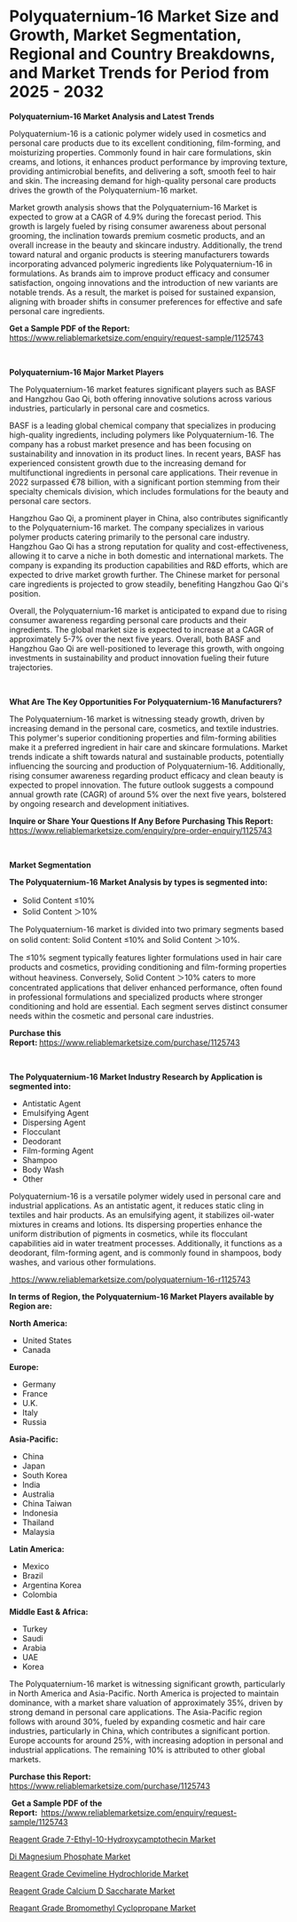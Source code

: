 <p><h1>Polyquaternium-16 Market Size and Growth, Market Segmentation, Regional and Country Breakdowns, and Market Trends for Period from 2025 -  2032</h1></p><p><strong>Polyquaternium-16 Market Analysis and Latest Trends</strong></p>
<p><p>Polyquaternium-16 is a cationic polymer widely used in cosmetics and personal care products due to its excellent conditioning, film-forming, and moisturizing properties. Commonly found in hair care formulations, skin creams, and lotions, it enhances product performance by improving texture, providing antimicrobial benefits, and delivering a soft, smooth feel to hair and skin. The increasing demand for high-quality personal care products drives the growth of the Polyquaternium-16 market.</p><p>Market growth analysis shows that the Polyquaternium-16 Market is expected to grow at a CAGR of 4.9% during the forecast period. This growth is largely fueled by rising consumer awareness about personal grooming, the inclination towards premium cosmetic products, and an overall increase in the beauty and skincare industry. Additionally, the trend toward natural and organic products is steering manufacturers towards incorporating advanced polymeric ingredients like Polyquaternium-16 in formulations. As brands aim to improve product efficacy and consumer satisfaction, ongoing innovations and the introduction of new variants are notable trends. As a result, the market is poised for sustained expansion, aligning with broader shifts in consumer preferences for effective and safe personal care ingredients.</p></p>
<p><strong>Get a Sample PDF of the Report:&nbsp;</strong> <a href="https://www.reliablemarketsize.com/enquiry/request-sample/1125743?utm_campaign=2176&utm_medium=2&utm_source=Github&utm_content=ia&utm_term=02042025&utm_id=polyquaternium-16">https://www.reliablemarketsize.com/enquiry/request-sample/1125743</a></p>
<p>&nbsp;</p>
<p><strong>Polyquaternium-16 Major Market Players</strong></p>
<p><p>The Polyquaternium-16 market features significant players such as BASF and Hangzhou Gao Qi, both offering innovative solutions across various industries, particularly in personal care and cosmetics.</p><p>BASF is a leading global chemical company that specializes in producing high-quality ingredients, including polymers like Polyquaternium-16. The company has a robust market presence and has been focusing on sustainability and innovation in its product lines. In recent years, BASF has experienced consistent growth due to the increasing demand for multifunctional ingredients in personal care applications. Their revenue in 2022 surpassed €78 billion, with a significant portion stemming from their specialty chemicals division, which includes formulations for the beauty and personal care sectors.</p><p>Hangzhou Gao Qi, a prominent player in China, also contributes significantly to the Polyquaternium-16 market. The company specializes in various polymer products catering primarily to the personal care industry. Hangzhou Gao Qi has a strong reputation for quality and cost-effectiveness, allowing it to carve a niche in both domestic and international markets. The company is expanding its production capabilities and R&D efforts, which are expected to drive market growth further. The Chinese market for personal care ingredients is projected to grow steadily, benefiting Hangzhou Gao Qi's position.</p><p>Overall, the Polyquaternium-16 market is anticipated to expand due to rising consumer awareness regarding personal care products and their ingredients. The global market size is expected to increase at a CAGR of approximately 5-7% over the next five years. Overall, both BASF and Hangzhou Gao Qi are well-positioned to leverage this growth, with ongoing investments in sustainability and product innovation fueling their future trajectories.</p></p>
<p>&nbsp;</p>
<p><strong>What Are The Key Opportunities For Polyquaternium-16 Manufacturers?</strong></p>
<p><p>The Polyquaternium-16 market is witnessing steady growth, driven by increasing demand in the personal care, cosmetics, and textile industries. This polymer's superior conditioning properties and film-forming abilities make it a preferred ingredient in hair care and skincare formulations. Market trends indicate a shift towards natural and sustainable products, potentially influencing the sourcing and production of Polyquaternium-16. Additionally, rising consumer awareness regarding product efficacy and clean beauty is expected to propel innovation. The future outlook suggests a compound annual growth rate (CAGR) of around 5% over the next five years, bolstered by ongoing research and development initiatives.</p></p>
<p><strong>Inquire or Share Your Questions If Any Before Purchasing This Report:</strong> <a href="https://www.reliablemarketsize.com/enquiry/pre-order-enquiry/1125743?utm_campaign=2176&utm_medium=2&utm_source=Github&utm_content=ia&utm_term=02042025&utm_id=polyquaternium-16">https://www.reliablemarketsize.com/enquiry/pre-order-enquiry/1125743</a></p>
<p>&nbsp;</p>
<p><strong>Market Segmentation</strong></p>
<p><strong>The Polyquaternium-16 Market Analysis by types is segmented into:</strong></p>
<p><ul><li>Solid Content ≤10%　</li><li>Solid Content ＞10%　</li></ul></p>
<p><p>The Polyquaternium-16 market is divided into two primary segments based on solid content: Solid Content ≤10% and Solid Content ＞10%. </p><p>The ≤10% segment typically features lighter formulations used in hair care products and cosmetics, providing conditioning and film-forming properties without heaviness. Conversely, Solid Content ＞10% caters to more concentrated applications that deliver enhanced performance, often found in professional formulations and specialized products where stronger conditioning and hold are essential. Each segment serves distinct consumer needs within the cosmetic and personal care industries.</p></p>
<p><strong>Purchase this Report:&nbsp;</strong><a href="https://www.reliablemarketsize.com/purchase/1125743?utm_campaign=2176&utm_medium=2&utm_source=Github&utm_content=ia&utm_term=02042025&utm_id=polyquaternium-16">https://www.reliablemarketsize.com/purchase/1125743</a></p>
<p>&nbsp;</p>
<p><strong>The Polyquaternium-16 Market Industry Research by Application is segmented into:</strong></p>
<p><ul><li>Antistatic Agent</li><li>Emulsifying Agent</li><li>Dispersing Agent</li><li>Flocculant</li><li>Deodorant</li><li>Film-forming Agent</li><li>Shampoo</li><li>Body Wash</li><li>Other</li></ul></p>
<p><p>Polyquaternium-16 is a versatile polymer widely used in personal care and industrial applications. As an antistatic agent, it reduces static cling in textiles and hair products. As an emulsifying agent, it stabilizes oil-water mixtures in creams and lotions. Its dispersing properties enhance the uniform distribution of pigments in cosmetics, while its flocculant capabilities aid in water treatment processes. Additionally, it functions as a deodorant, film-forming agent, and is commonly found in shampoos, body washes, and various other formulations.</p></p>
<p><a href="https://www.reliablemarketsize.com/polyquaternium-16-r1125743?utm_campaign=2176&utm_medium=2&utm_source=Github&utm_content=ia&utm_term=02042025&utm_id=polyquaternium-16">&nbsp;https://www.reliablemarketsize.com/polyquaternium-16-r1125743</a></p>
<p><strong>In terms of Region, the Polyquaternium-16 Market Players available by Region are:</strong></p>
<p>
    <p> <strong> North America: </strong>
        <ul>
            <li>United States</li>
            <li>Canada</li>
        </ul>
        </p> 
    <p> <strong> Europe: </strong>
        <ul>
            <li>Germany</li>
            <li>France</li>
            <li>U.K.</li>
            <li>Italy</li>
            <li>Russia</li>
        </ul>
        </p> 
    <p> <strong> Asia-Pacific: </strong>
        <ul>
            <li>China</li>
            <li>Japan</li>
            <li>South Korea</li>
            <li>India</li>
            <li>Australia</li>
            <li>China Taiwan</li>
            <li>Indonesia</li>
            <li>Thailand</li>
            <li>Malaysia</li>
        </ul>
        </p> 
    <p> <strong> Latin America: </strong>
        <ul>
            <li>Mexico</li>
            <li>Brazil</li>
            <li>Argentina Korea</li>
            <li>Colombia</li>
        </ul>
        </p> 
    <p> <strong> Middle East & Africa: </strong>
        <ul>
            <li>Turkey</li>
            <li>Saudi</li>
            <li>Arabia</li>
            <li>UAE</li>
            <li>Korea</li>
        </ul>
    </p>
    </p>
<p><p>The Polyquaternium-16 market is witnessing significant growth, particularly in North America and Asia-Pacific. North America is projected to maintain dominance, with a market share valuation of approximately 35%, driven by strong demand in personal care applications. The Asia-Pacific region follows with around 30%, fueled by expanding cosmetic and hair care industries, particularly in China, which contributes a significant portion. Europe accounts for around 25%, with increasing adoption in personal and industrial applications. The remaining 10% is attributed to other global markets.</p></p>
<p><strong>Purchase this Report: </strong><a href="https://www.reliablemarketsize.com/purchase/1125743?utm_campaign=2176&utm_medium=2&utm_source=Github&utm_content=ia&utm_term=02042025&utm_id=polyquaternium-16">https://www.reliablemarketsize.com/purchase/1125743</a></p>
<p>&nbsp;<strong>Get a Sample PDF of the Report:&nbsp;&nbsp;</strong><a href="https://www.reliablemarketsize.com/enquiry/request-sample/1125743?utm_campaign=2176&utm_medium=2&utm_source=Github&utm_content=ia&utm_term=02042025&utm_id=polyquaternium-16">https://www.reliablemarketsize.com/enquiry/request-sample/1125743</a></p>
<p><strong></strong></p>
<p><p><a href="https://github.com/marcayaminig/Market-Research-Report-List-1/blob/main/reagent-grade-7-ethyl-10-hydroxycamptothecin-market.md?utm_campaign=2176&utm_medium=2&utm_source=Github&utm_content=ia&utm_term=02042025&utm_id=polyquaternium-16">Reagent Grade 7-Ethyl-10-Hydroxycamptothecin Market</a></p><p><a href="https://github.com/asoauoldag3n/Market-Research-Report-List-1/blob/main/di-magnesium-phosphate-market.md?utm_campaign=2176&utm_medium=2&utm_source=Github&utm_content=ia&utm_term=02042025&utm_id=polyquaternium-16">Di Magnesium Phosphate Market</a></p><p><a href="https://github.com/phillpfantis/Market-Research-Report-List-1/blob/main/reagent-grade-cevimeline-hydrochloride-market.md?utm_campaign=2176&utm_medium=2&utm_source=Github&utm_content=ia&utm_term=02042025&utm_id=polyquaternium-16">Reagent Grade Cevimeline Hydrochloride Market</a></p><p><a href="https://github.com/stuwinawisa/Market-Research-Report-List-1/blob/main/reagent-grade-calcium-d-saccharate-market.md?utm_campaign=2176&utm_medium=2&utm_source=Github&utm_content=ia&utm_term=02042025&utm_id=polyquaternium-16">Reagent Grade Calcium D Saccharate Market</a></p><p><a href="https://github.com/awwqamet/Market-Research-Report-List-1/blob/main/reagant-grade-bromomethyl-cyclopropane-market.md?utm_campaign=2176&utm_medium=2&utm_source=Github&utm_content=ia&utm_term=02042025&utm_id=polyquaternium-16">Reagant Grade Bromomethyl Cyclopropane Market</a></p></p>